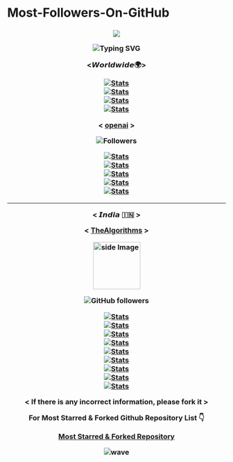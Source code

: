 # Most-Followers-On-GitHub


<h3 align="center">

![](https://capsule-render.vercel.app/api?type=waving&color=gradient&height=150&section=header)

<p align="center">
  <div align="center">
    <img
        src="https://readme-typing-svg.herokuapp.com?font=GlossAndBloom&size=30&duration=4997&color=993300&background=FF673200&center=true&vCenter=true&lines=MOST+FOLLOWERS+;ON+GITHUB+;"
            alt="Typing SVG"
        />
    </a>
</p>
</div>

<𝙒𝙤𝙧𝙡𝙙𝙬𝙞𝙙𝙚🌍>

[![Stats](https://github-stats-alpha.vercel.app/api/?username=torvalds&cc=fff&tc=DF7431&ic=DF7431 "Stats")](https://github.com/torvalds "Stats")
</br> 
[![Stats](https://github-stats-alpha.vercel.app/api/?username=yyx990803&cc=fff&tc=DF7431&ic=DF7431 "Stats")](https://github.com/yyx990803 "Stats")
</br> 
[![Stats](https://github-stats-alpha.vercel.app/api/?username=gustavoguanabara&cc=fff&tc=DF7431&ic=DF7431 "Stats")](https://github.com/gustavoguanabara "Stats")
</br> 
[![Stats](https://github-stats-alpha.vercel.app/api/?username=gaearon&cc=fff&tc=DF7431&ic=DF7431 "Stats")](https://github.com/gaearon "Stats")

< [openai](https://github.com/openai) >

![Followers](https://img.shields.io/badge/dynamic/json?logo=github&label=Followers&labelColor=282c34&color=181717&query=%24.data.totalSubs&url=https%3A%2F%2Fapi.spencerwoo.com%2Fsubstats%2F%3Fsource%3Dgithub%26queryKey%3Dopenai&longCache=true)

[![Stats](https://github-stats-alpha.vercel.app/api/?username=ruanyf&cc=fff&tc=DF7431&ic=DF7431 "Stats")](https://github.com/ruanyf "Stats")
</br> 
[![Stats](https://github-stats-alpha.vercel.app/api/?username=peng-zhihui&cc=fff&tc=DF7431&ic=DF7431 "Stats")](https://github.com/peng-zhihui "Stats")
</br> 
[![Stats](https://github-stats-alpha.vercel.app/api/?username=bradtraversy&cc=fff&tc=DF7431&ic=DF7431 "Stats")](https://github.com/bradtraversy "Stats")
</br> 
[![Stats](https://github-stats-alpha.vercel.app/api/?username=sindresorhus&cc=fff&tc=DF7431&ic=DF7431 "Stats")](https://github.com/sindresorhus "Stats")
</br> 
[![Stats](https://github-stats-alpha.vercel.app/api/?username=JakeWharton&cc=fff&tc=DF7431&ic=DF7431 "Stats")](https://github.com/JakeWharton "Stats")
</br> 


-------------------------------------------------------------------------------------------------------------------------------------------------------------


< 𝙄𝙣𝙙𝙞𝙖 🇮🇳 >

< [TheAlgorithms](https://github.com/TheAlgorithms) >

<img src="https://avatars.githubusercontent.com/u/20487725?s=200&v=4" alt="side Image" align="center" width="109" height="auto" />

![GitHub followers](https://img.shields.io/github/followers/TheAlgorithms?style=flat&label=FOLLOWERS)

[![Stats](https://github-stats-alpha.vercel.app/api/?username=krishnaik06&cc=fff&tc=DF7431&ic=DF7431 "Stats")](https://github.com/krishnaik06 "Stats")
</br> 
[![Stats](https://github-stats-alpha.vercel.app/api/?username=hiteshchoudhary&cc=fff&tc=DF7431&ic=DF7431 "Stats")](https://github.com/hiteshchoudhary "Stats")
</br> 
[![Stats](https://github-stats-alpha.vercel.app/api/?username=in28minutes&cc=fff&tc=DF7431&ic=DF7431 "Stats")](https://github.com/in28minutes "Stats")
</br> 
[![Stats](https://github-stats-alpha.vercel.app/api/?username=gopinav&cc=fff&tc=DF7431&ic=DF7431 "Stats")](https://github.com/gopinav "Stats")
</br> 
[![Stats](https://github-stats-alpha.vercel.app/api/?username=anuraghazra&cc=fff&tc=DF7431&ic=DF7431 "Stats")](https://github.com/anuraghazra "Stats")
</br> 
[![Stats](https://github-stats-alpha.vercel.app/api/?username=iampawan&cc=fff&tc=DF7431&ic=DF7431 "Stats")](https://github.com/iampawan "Stats")
</br> 
[![Stats](https://github-stats-alpha.vercel.app/api/?username=noob-hackers&cc=fff&tc=DF7431&ic=DF7431 "Stats")](https://github.com/noob-hackers "Stats")
</br> 
[![Stats](https://github-stats-alpha.vercel.app/api/?username=s0md3v&cc=fff&tc=DF7431&ic=DF7431 "Stats")](https://github.com/s0md3v"Stats")
</br> 
[![Stats](https://github-stats-alpha.vercel.app/api/?username=amitshekhariitbhu&cc=fff&tc=DF7431&ic=DF7431 "Stats")](https://github.com/amitshekhariitbhu "Stats")
</br> 

< If there is any incorrect information, please fork it >
  
 For Most Starred & Forked Github Repository List 👇

  [Most Starred & Forked Repository](https://github.com/yashu1wwww/Most-Starred-And-Forked-GitHub-Repositories) 
 
 ![wave](https://user-images.githubusercontent.com/65462564/225171686-93c2fd4b-ced4-4602-85e4-13deacf4af62.svg)

  
  
